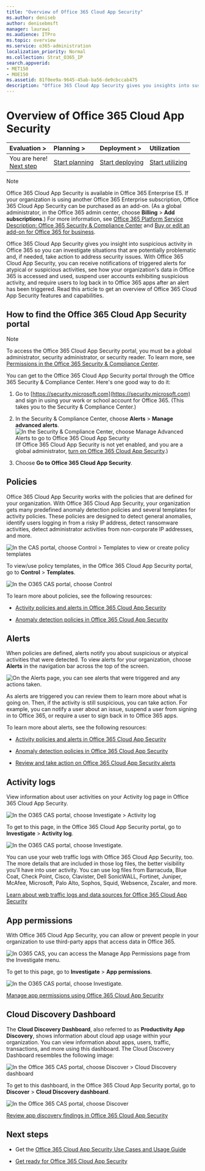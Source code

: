```yaml
---
title: "Overview of Office 365 Cloud App Security"
ms.author: deniseb
author: denisebmsft
manager: laurawi
ms.audience: ITPro
ms.topic: overview
ms.service: o365-administration
localization_priority: Normal
ms.collection: Strat_O365_IP
search.appverid:
- MET150
- MOE150
ms.assetid: 81f0ee9a-9645-45ab-ba56-de9cbccab475
description: "Office 365 Cloud App Security gives you insights into suspicious activity in Office 365 so you can investigate situations that are potentially problematic and, if needed, take action to address security issues. "
---
```


# Overview of Office 365 Cloud App Security
  
|****Evaluation** \>**|****Planning** \>**|****Deployment** \>**|****Utilization****|
|:-----|:-----|:-----|:-----|
|You are here!  <br/> [Next step](get-ready-for-office-365-cas.md) <br/> |[Start planning](get-ready-for-office-365-cas.md) <br/> |[Start deploying](turn-on-office-365-cas.md) <br/> |[Start utilizing](utilization-activities-for-ocas.md) <br/> |
   
> [!NOTE]
> Office 365 Cloud App Security is available in Office 365 Enterprise E5. If your organization is using another Office 365 Enterprise subscription, Office 365 Cloud App Security can be purchased as an add-on. (As a global administrator, in the Office 365 admin center, choose **Billing** \> **Add subscriptions**.) For more information, see [Office 365 Platform Service Description: Office 365 Security &amp; Compliance Center](https://technet.microsoft.com/en-us/library/dn933793.aspx) and [Buy or edit an add-on for Office 365 for business](https://support.office.com/article/4e7b57d6-b93b-457d-aecd-0ea58bff07a6). 
  
Office 365 Cloud App Security gives you insight into suspicious activity in Office 365 so you can investigate situations that are potentially problematic and, if needed, take action to address security issues. With Office 365 Cloud App Security, you can receive notifications of triggered alerts for atypical or suspicious activities, see how your organization's data in Office 365 is accessed and used, suspend user accounts exhibiting suspicious activity, and require users to log back in to Office 365 apps after an alert has been triggered. Read this article to get an overview of Office 365 Cloud App Security features and capabilities.
  
    
## How to find the Office 365 Cloud App Security portal

> [!NOTE]
> To access the Office 365 Cloud App Security portal, you must be a global administrator, security administrator, or security reader. To learn more, see [Permissions in the Office 365 Security &amp; Compliance Center](permissions-in-the-security-and-compliance-center.md). 
  
You can get to the Office 365 Cloud App Security portal through the Office 365 Security &amp; Compliance Center. Here's one good way to do it:
  
1. Go to [https://security.microsoft.com](https://security.microsoft.com) and sign in using your work or school account for Office 365. (This takes you to the Security &amp; Compliance Center.) 
    
2. In the Security &amp; Compliance Center, choose **Alerts** \> **Manage advanced alerts**. <br/>![In the Security &amp; Compliance Center, choose Manage Advanced Alerts to go to Office 365 Cloud App Security](media/958632d4-03e3-4ade-8e22-d5509db6fca7.png)<br/>(If Office 365 Cloud App Security is not yet enabled, and you are a global administrator, [turn on Office 365 Cloud App Security](turn-on-office-365-cas.md).)
    
3. Choose **Go to Office 365 Cloud App Security**. 
    
## Policies

Office 365 Cloud App Security works with the policies that are defined for your organization. With Office 365 Cloud App Security, your organization gets many predefined anomaly detection policies and several templates for activity policies. These policies are designed to detect general anomalies, identify users logging in from a risky IP address, detect ransomware activities, detect administrator activities from non-corporate IP addresses, and more.
  
![In the CAS portal, choose Control \> Templates to view or create policy templates](media/88f615b4-aa8a-480c-b239-323dfcd628e1.png)
  
To view/use policy templates, in the Office 365 Cloud App Security portal, go to **Control** \> **Templates**. 
  
![In the O365 CAS portal, choose Control](media/287c2ea9-5172-4697-8e0e-b9ab654105bc.png)
  
To learn more about policies, see the following resources:
  
- [Activity policies and alerts in Office 365 Cloud App Security](activity-policies-and-alerts.md)
    
- [Anomaly detection policies in Office 365 Cloud App Security](anomaly-detection-policies-in-ocas.md)
    
## Alerts

When policies are defined, alerts notify you about suspicious or atypical activities that were detected. To view alerts for your organization, choose **Alerts** in the navigation bar across the top of the screen. 
  
![On the Alerts page, you can see alerts that were triggered and any actions taken.](media/3b53d4c9-4b13-435d-8547-8c0f9ae6b914.png)
  
As alerts are triggered you can review them to learn more about what is going on. Then, if the activity is still suspicious, you can take action. For example, you can notify a user about an issue, suspend a user from signing in to Office 365, or require a user to sign back in to Office 365 apps.
  
To learn more about alerts, see the following resources:
  
- [Activity policies and alerts in Office 365 Cloud App Security](activity-policies-and-alerts.md)
    
- [Anomaly detection policies in Office 365 Cloud App Security](anomaly-detection-policies-in-ocas.md)
    
- [Review and take action on Office 365 Cloud App Security alerts](review-office-365-cas-alerts.md)
    
## Activity logs

View information about user activities on your Activity log page in Office 365 Cloud App Security.
  
![In the O365 CAS portal, choose Investigate \> Activity log](media/ec19e77d-4e11-49fc-ab7c-0e8b0c29c93c.png)
  
To get to this page, in the Office 365 Cloud App Security portal, go to **Investigate** \> **Activity log**. 
  
![In the O365 CAS portal, choose Investigate.](media/8c7b87c9-71a6-4952-adb2-185e941ffe9a.png)
  
You can use your web traffic logs with Office 365 Cloud App Security, too. The more details that are included in those log files, the better visibility you'll have into user activity. You can use log files from Barracuda, Blue Coat, Check Point, Cisco, Clavister, Dell SonicWALL, Fortinet, Juniper, McAfee, Microsoft, Palo Alto, Sophos, Squid, Websence, Zscaler, and more.
  
[Learn about web traffic logs and data sources for Office 365 Cloud App Security](web-traffic-logs-and-data-sources-for-ocas.md)
  
## App permissions

With Office 365 Cloud App Security, you can allow or prevent people in your organization to use third-party apps that access data in Office 365.
  
![In O365 CAS, you can access the Manage App Permissions page from the Investigate menu.](media/78272cda-986f-4b3b-bbbe-8c236c74f5d3.png)
  
To get to this page, go to **Investigate** \> **App permissions**. 
  
![In the O365 CAS portal, choose Investigate.](media/8c7b87c9-71a6-4952-adb2-185e941ffe9a.png)
  
[Manage app permissions using Office 365 Cloud App Security](manage-app-permissions-in-ocas.md)
  
## Cloud Discovery Dashboard

The **Cloud Discovery Dashboard**, also referred to as **Productivity App Discovery**, shows information about cloud app usage within your organization. You can view information about apps, users, traffic, transactions, and more using this dashboard. The Cloud Discovery Dashboard resembles the following image: 
  
![In the Office 365 CAS portal, choose Discover \> Cloud Discovery dashboard](media/61269290-fd82-4d4b-8045-aea1ebc82287.png)
  
To get to this dashboard, in the Office 365 Cloud App Security portal, go to **Discover** \> **Cloud Discovery dashboard**. 
  
![In the Office 365 CAS portal, choose Discover](media/73b5299f-94b5-49dd-a00f-154d188eb2c5.png)
  
[Review app discovery findings in Office 365 Cloud App Security](review-app-discovery-findings-in-ocas.md)
  
## Next steps

- Get the [Office 365 Cloud App Security Use Cases and Usage Guide](https://aka.ms/O365CASGuide)
    
- [Get ready for Office 365 Cloud App Security](get-ready-for-office-365-cas.md)
    

